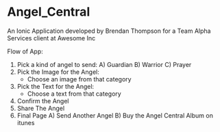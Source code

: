 # Angel_Central

An Ionic Application developed by Brendan Thompson for a Team Alpha Services client at Awesome Inc

Flow of App:
1) Pick a kind of angel to send:
	A) Guardian
	B) Warrior
	C) Prayer
2) Pick the Image for the Angel:
	- Choose an image from that category
3) Pick the Text for the Angel:
	- Choose a text from that category
4) Confirm the Angel
5) Share The Angel
6) Final Page
	A) Send Another Angel
	B) Buy the Angel Central Album on itunes